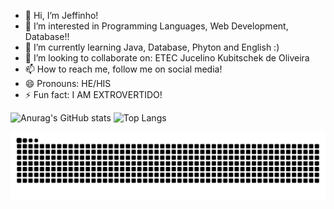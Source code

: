 - 👋 Hi, I’m Jeffinho!
- 👀 I’m interested in 
Programming Languages, Web Development, Database!!
- 🌱 I’m currently learning Java, Database, Phyton and English :)
- 💞️ I’m looking to collaborate on: ETEC Jucelino Kubitschek de Oliveira
- 📫 How to reach me, follow me on social media!
- 😄 Pronouns: HE/HIS
- ⚡ Fun fact: I AM EXTROVERTIDO!

![Anurag's GitHub stats](https://github-readme-stats.vercel.app/api?username=JefesonBran&show_icons=true&theme=radical)
![Top Langs](https://github-readme-stats.vercel.app/api/top-langs/?username=JefesonBran&layout=compact)

<div>
<picture>
  <source media="(prefers-color-scheme: dark)" srcset="https://raw.githubusercontent.com/JefesonBran/JefesonBran/output/github-contribution-grid-snake-dark.svg">
  <source media="(prefers-color-scheme: light)" srcset="https://raw.githubusercontent.com/JefesonBran/JefesonBran/output/github-contribution-grid-snake.svg">
  <img alt="github contribution grid snake animation" src="https://raw.githubusercontent.com/JefesonBran/JefesonBran/output/github-contribution-grid-snake.svg">
</picture>

<div>

